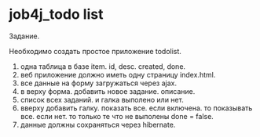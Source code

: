 # job4j_todo list

Задание.

Необходимо создать простое приложение todolist.
1. одна таблица в базе item. id, desc. created, done.
2. веб приложение должно иметь одну страницу index.html. 
3. все данные на форму загружаться через ajax.
4. в верху форма. добавить новое задание. описание.
5. список всех заданий. и галка выполено или нет.
6. вверху добавить галку. показать все. если включена. то показывать все. если нет. то только те что не выполены done = false.
7. данные должны сохраняться через hibernate.

